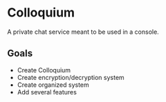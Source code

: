 # Colloquium
A private chat service meant to be used in a console.

## Goals
- Create Colloquium
- Create encryption/decryption system
- Create organized system
- Add several features

